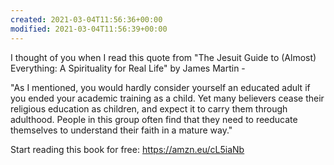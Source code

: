 ```yaml
---
created: 2021-03-04T11:56:36+00:00
modified: 2021-03-04T11:56:39+00:00
---
```


I thought of you when I read this quote from "The Jesuit Guide to (Almost) Everything: A Spirituality for Real Life" by James Martin -

"As I mentioned, you would hardly consider yourself an educated adult if you ended your academic training as a child. Yet many believers cease their religious education as children, and expect it to carry them through adulthood. People in this group often find that they need to reeducate themselves to understand their faith in a mature way."

Start reading this book for free: https://amzn.eu/cL5iaNb